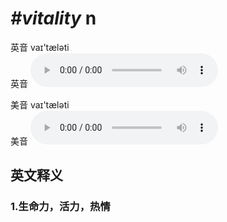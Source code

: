 # ***\#vitality*** n
英音 vaɪ'tæləti  
英音
<audio src="./media/vitality1_AAC.aac" controls="controls"></audio>

美音 vaɪ'tæləti  
美音
<audio src="./media/vitality2_AAC.aac" controls="controls"></audio>



  

英文释义
---
### 1.**生命力，活力，热情**  


